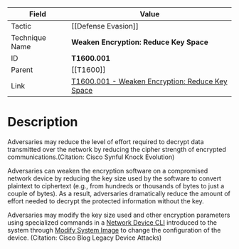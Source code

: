 
|Field|Value|
|---|---|
|Tactic|[[Defense Evasion]]|
|Technique Name|**Weaken Encryption: Reduce Key Space**|
|ID|**T1600.001**|
|Parent|[[T1600]]|
|Link|[T1600.001 - Weaken Encryption: Reduce Key Space](https://attack.mitre.org/techniques/T1600/001)|

# Description

Adversaries may reduce the level of effort required to decrypt data transmitted over the network by reducing the cipher strength of encrypted communications.(Citation: Cisco Synful Knock Evolution)

Adversaries can weaken the encryption software on a compromised network device by reducing the key size used by the software to convert plaintext to ciphertext (e.g., from hundreds or thousands of bytes to just a couple of bytes). As a result, adversaries dramatically reduce the amount of effort needed to decrypt the protected information without the key.

Adversaries may modify the key size used and other encryption parameters using specialized commands in a [Network Device CLI](https://attack.mitre.org/techniques/T1059/008) introduced to the system through [Modify System Image](https://attack.mitre.org/techniques/T1601) to change the configuration of the device. (Citation: Cisco Blog Legacy Device Attacks)